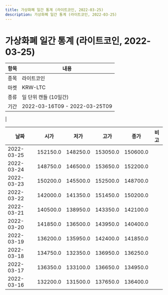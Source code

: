 ```yaml
---
title: 가상화폐 일간 통계 (라이트코인, 2022-03-25)
description: 가상화폐 일간 통계 (라이트코인, 2022-03-25)
---
```


가상화폐 일간 통계 (라이트코인, 2022-03-25)
===

|항목|내용|
|--|--|
|종목|라이트코인|
|마켓|KRW-LTC|
|종류|일 단위 캔들 (10일간)|
|기간|2022-03-16T09 - 2022-03-25T09
|

|날짜|시가|저가|고가|종가|비고|
|--|--|--|--|--|--|
|2022-03-25|152150.0|148250.0|153050.0|150600.0|    |
|2022-03-24|148750.0|146500.0|153650.0|152200.0|    |
|2022-03-23|150200.0|145500.0|152500.0|148700.0|    |
|2022-03-22|142000.0|141350.0|151450.0|150200.0|    |
|2022-03-21|140500.0|138950.0|143350.0|142100.0|    |
|2022-03-20|141850.0|136500.0|143950.0|140400.0|    |
|2022-03-19|136200.0|135950.0|142400.0|141850.0|    |
|2022-03-18|134750.0|132350.0|136950.0|136250.0|    |
|2022-03-17|136350.0|133100.0|136650.0|134950.0|    |
|2022-03-16|132200.0|131500.0|137650.0|136400.0|    |

